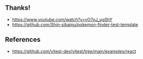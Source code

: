 ## Thanks!

- https://www.youtube.com/watch?v=vO7oJ_ugShY
- https://github.com/Shin-sibainu/pokemon-finder-test-template

## References

- https://github.com/vitest-dev/vitest/tree/main/examples/react
